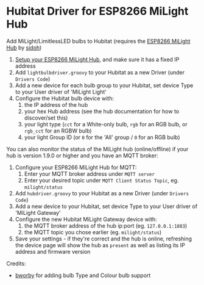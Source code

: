 # Hubitat Driver for ESP8266 MiLight Hub
Add MiLight/LimitlessLED bulbs to Hubitat (requires the [ESP8266 MiLight Hub](https://github.com/sidoh/esp8266_milight_hub) by [sidoh](https://github.com/sidoh))

1. [Setup your ESP8266 MiLight Hub](https://blog.christophermullins.com/2017/02/11/milight-wifi-gateway-emulator-on-an-esp8266/), and make sure it has a fixed IP address
2. Add `lightbulbdriver.groovy` to your Hubitat as a new Driver (under `Drivers Code`)
3. Add a new device for each bulb group to your Hubitat, set device Type to your User driver of 'MiLight Light'
4. Configure the Hubitat bulb device with:
    1. the IP address of the hub
    2. your hex Hub address (see the hub documentation for how to discover/set this)
    3. your light type (`cct` for a White-only bulb, `rgb` for an RGB bulb, or `rgb_cct` for an RGBW bulb)
    4. your light Group ID (or `0` for the 'All' group / `0` for an RGB bulb)

You can also monitor the status of the MiLight hub (online/offline) if your hub is version 1.9.0 or higher and you have an MQTT broker:
1. Configure your ESP8266 MiLight Hub for MQTT:
    1. Enter your MQTT broker address under `MQTT server`
    2. Enter your desired topic under `MQTT Client Status Topic`, eg. `milight/status`
2. Add `hubdriver.groovy` to your Hubitat as a new Driver (under `Drivers Code`)
3. Add a new device to your Hubitat, set device Type to your User driver of 'MiLight Gateway'
4. Configure the new Hubitat MiLight Gateway device with:
    1. the MQTT broker address of the hub ip:port (eg. `127.0.0.1:1883`)
    2. the MQTT topic you chose earlier (eg. `milight/status`)
5. Save your settings - if they're correct and the hub is online, refreshing the device page will show the hub as `present` as well as listing its IP address and firmware version

Credits:
* [bworby](https://github.com/bworby) for adding bulb Type and Colour bulb support